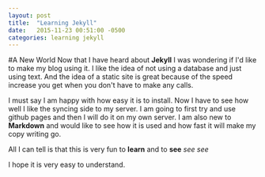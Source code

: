 ```yaml
---
layout: post
title:  "Learning Jekyll"
date:   2015-11-23 00:51:00 -0500
categories: learning jekyll
---
```

#A New World
Now that I have heard about __Jekyll__ I was wondering if I'd like to make my blog using it.
I like the idea of not using a database and just using text. And the idea of a static site is great because of the speed increase you get when you don't have to make any calls.

I must say I am happy with how easy it is to install. Now I have to see how well I like the syncing side to my server. I am going to first try and use github pages and then I will do it on my own server. I am also new to __Markdown__ and would like to see how it is used and how fast it will make my copy writing go.

All I can tell is that this is very fun to __learn__ and to **see** *see* _see_

I hope it is very easy to understand.
